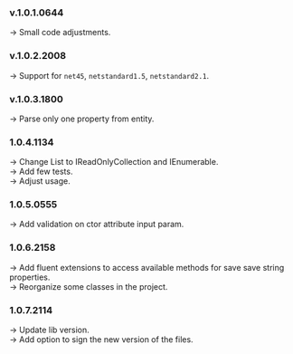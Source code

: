 ### **v.1.0.1.0644** 
-> Small code adjustments.<br/>

### **v.1.0.2.2008** 
-> Support for `net45`, `netstandard1.5`, `netstandard2.1`.<br/>

### **v.1.0.3.1800** 
-> Parse only one property from entity.<br/>

### **1.0.4.1134** 
-> Change List to IReadOnlyCollection and IEnumerable.<br/>
-> Add few tests.<br/>
-> Adjust usage.<br/>

### **1.0.5.0555** 
-> Add validation on ctor attribute input param.<br/>

### **1.0.6.2158** 
-> Add fluent extensions to access available methods for save save string properties.<br/>
-> Reorganize some classes in the project.<br/>

### **1.0.7.2114** 
-> Update lib version.<br/>
-> Add option to sign the new version of the files.<br/>